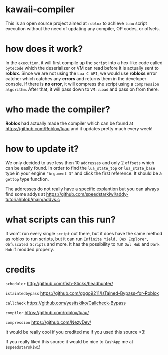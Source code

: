 # kawaii-compiler

This is an open source project aimed at `roblox` to achieve `luau` script execution without the need of updating any compiler, OP codes, or offsets.

# how does it work?

In the `execution`, it will first compile up the `script` into a hex-like code called `bytecode` which the deserializer or VM can read before it is actually sent to **roblox**. Since we are not using the `Lua C API`, we would use **robloxs** error catcher which catches any **errors** and returns them in the developer console. If there is **no error**, it will compress the script using a `compression algorithm`. After that, it will pass down to ``VM::Load`` and pass on from there.

# who made the compiler?

**Roblox** had actually made the compiler which can be found at https://github.com/Roblox/luau and it updates pretty much every week!

# how to update it?

We only decided to use less then 10 `addresses` and only 2 `offsets` which can be easily found. In order to find the `lua_state_top` or `lua_state_base` type in your engine `"Argument 3"` and click the first reference. It should be a `gettop` type function.

The addresses do not really have a specific explantion but you can always find some addys at https://github.com/speedstarkiwi/addy-tutorial/blob/main/addys.c

# what scripts can this run?

It won't run every single `script` out there, but it does have the same method as roblox to run scripts, but it can run `Infinite Yield, Dex Explorer, Obfuscated Scripts` and more. It has the possibility to run `Owl Hub` and `Dark Hub` if modded properly.

# credits

`scheduler` http://github.com/fish-Sticks/headhunter/

`istaintedbypass` https://github.com/gogo9211/IsTained-Bypass-for-Roblox

`callcheck` https://github.com/yesitskiko/Callcheck-Bypass

`compiler` https://github.com/roblox/luau/

`compression` https://github.com/NezyDev/

It would be really cool if you credited me if you used this source <3!

If you really liked this source it would be nice to `CashApp` me at `$speedstarskiwi`!
